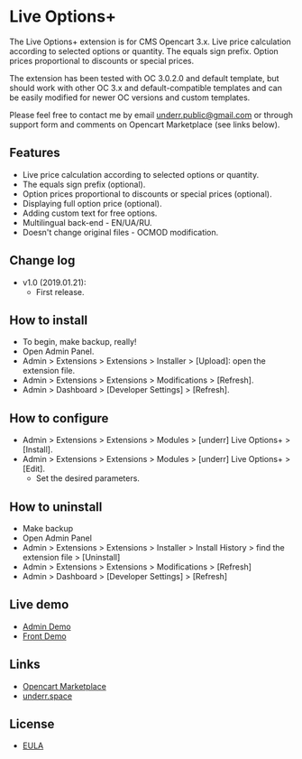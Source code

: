 # Live Options+

The Live Options+ extension is for CMS Opencart 3.x. Live price calculation according to selected options or quantity. The equals sign prefix. Option prices proportional to discounts or special prices.

The extension has been tested with OC 3.0.2.0 and default template, but should work with other OC 3.x and default-compatible templates and can be easily modified for newer OC versions and custom templates.

Please feel free to contact me by email <underr.public@gmail.com> or through support form and comments on Opencart Marketplace (see links below).

## Features
* Live price calculation according to selected options or quantity.
* The equals sign prefix (optional).
* Option prices proportional to discounts or special prices (optional).
* Displaying full option price (optional).
* Adding custom text for free options.
* Multilingual back-end - EN/UA/RU.
* Doesn't change original files - OCMOD modification.

## Change log
* v1.0 (2019.01.21):
    * First release.

## How to install
* To begin, make backup, really!
* Open Admin Panel.
* Admin > Extensions > Extensions > Installer > [Upload]: open the extension file.
* Admin > Extensions > Extensions > Modifications > [Refresh].
* Admin > Dashboard > [Developer Settings] > [Refresh].

## How to configure
* Admin > Extensions > Extensions > Modules > [underr] Live Options+ > [Install].
* Admin > Extensions > Extensions > Modules > [underr] Live Options+ > [Edit].
    * Set the desired parameters.

## How to uninstall
* Make backup
* Open Admin Panel
* Admin > Extensions > Extensions > Installer > Install History > find the extension file > [Uninstall]
* Admin > Extensions > Extensions > Modifications > [Refresh]
* Admin > Dashboard > [Developer Settings] > [Refresh]

## Live demo
* [Admin Demo](http://demo.ocmod-space.dx.am/admin/index.php?route=extension/module/live_options)
* [Front Demo](http://demo.ocmod-space.dx.am/)

## Links
* [Opencart Marketplace](https://www.opencart.com/index.php?route=marketplace/extension/info&extension_id=36005)
* [underr.space](https://underr.space/notes/projects/project-013.html)

## License
* [EULA](https://raw.githubusercontent.com/underr-ua/ocmod3-live-options-plus/master/EULA.txt)
